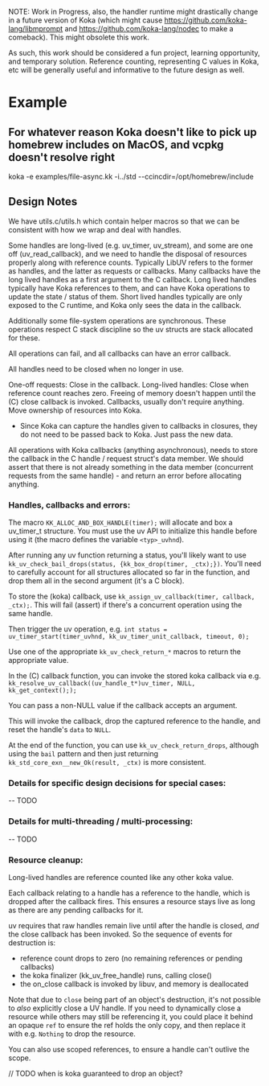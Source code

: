 NOTE: Work in Progress, also, the handler runtime might drastically change in a future version of Koka (which might cause https://github.com/koka-lang/libmprompt and https://github.com/koka-lang/nodec to make a comeback). This might obsolete this work.

As such, this work should be considered a fun project, learning opportunity, and temporary solution. Reference counting, representing C values in Koka, etc will be generally useful and informative to the future design as well. 

# Example

## For whatever reason Koka doesn't like to pick up homebrew includes on MacOS, and vcpkg doesn't resolve right
koka -e examples/file-async.kk -i../std --ccincdir=/opt/homebrew/include

## Design Notes
We have utils.c/utils.h which contain helper macros so that we can be consistent with how we wrap and deal with handles. 

Some handles are long-lived (e.g. uv_timer, uv_stream), and some are one off (uv_read_callback), and we need to handle the disposal of resources properly along with reference counts. Typically LibUV refers to the former as handles, and the latter as requests or callbacks. Many callbacks have the long lived handles as a first argument to the C callback. 
Long lived handles typically have Koka references to them, and can have Koka operations to update the state / status of them.
Short lived handles typically are only exposed to the C runtime, and Koka only sees the data in the callback.

Additionally some file-system operations are synchronous. 
These operations respect C stack discipline so the uv structs are stack allocated for these.

All operations can fail, and all callbacks can have an error callback.

All handles need to be closed when no longer in use.

One-off requests: Close in the callback.
Long-lived handles: Close when reference count reaches zero. Freeing of memory doesn't happen until the (C) close callback is invoked.
Callbacks, usually don't require anything. Move ownership of resources into Koka. 
- Since Koka can capture the handles given to callbacks in closures, they do not need to be passed back to Koka. Just pass the new data.

All operations with Koka callbacks (anything asynchronous), needs to store the callback in the C handle / request struct's data member. We should assert that there is not already something in the data member (concurrent requests from the same handle) - and return an error before allocating anything.

### Handles, callbacks and errors:

The macro `KK_ALLOC_AND_BOX_HANDLE(timer);` will allocate and box a uv_timer_t structure. You must use the uv API to initialize this handle before using it (the macro defines the variable `<typ>_uvhnd`).

After running any uv function returning a status, you'll likely want to use `kk_uv_check_bail_drops(status, {kk_box_drop(timer, _ctx);})`. You'll need to carefully account for all structures allocated so far in the function, and drop them all in the second argument (it's a C block).

To store the (koka) callback, use `kk_assign_uv_callback(timer, callback, _ctx);`. This will fail (assert) if there's a concurrent operation using the same handle.

Then trigger the uv operation, e.g. `int status = uv_timer_start(timer_uvhnd, kk_uv_timer_unit_callback, timeout, 0);`

Use one of the appropriate `kk_uv_check_return_*` macros to return the appropriate value.

In the (C) callback function, you can invoke the stored koka callback via e.g. `kk_resolve_uv_callback((uv_handle_t*)uv_timer, NULL, kk_get_context(););`

You can pass a non-NULL value if the callback accepts an argument.

This will invoke the callback, drop the captured reference to the handle, and reset the handle's `data` to `NULL`.

At the end of the function, you can use `kk_uv_check_return_drops`, although using the `bail` pattern and then just returning `kk_std_core_exn__new_Ok(result, _ctx)` is more consistent.

### Details for specific design decisions for special cases:
-- TODO 

### Details for multi-threading / multi-processing:
-- TODO

### Resource cleanup:

Long-lived handles are reference counted like any other koka value.

Each callback relating to a handle has a reference to the handle, which is dropped after the callback fires. This ensures a resource stays live as long as there are any pending callbacks for it.

uv requires that raw handles remain live until after the handle is closed, _and_ the close callback has been invoked. So the sequence of events for destruction is:
 - reference count drops to zero (no remaining references or pending callbacks)
 - the koka finalizer (kk_uv_free_handle) runs, calling close()
 - the on_close callback is invoked by libuv, and memory is deallocated

Note that due to `close` being part of an object's destruction, it's not possible to _also_ explicitly close a UV handle. If you need to dynamically close a resource while others may still be referencing it, you could place it behind an opaque `ref` to ensure the ref holds the only copy, and then replace it with e.g. `Nothing` to drop the resource.

You can also use scoped references, to ensure a handle can't outlive the scope.

// TODO when is koka guaranteed to drop an object?
